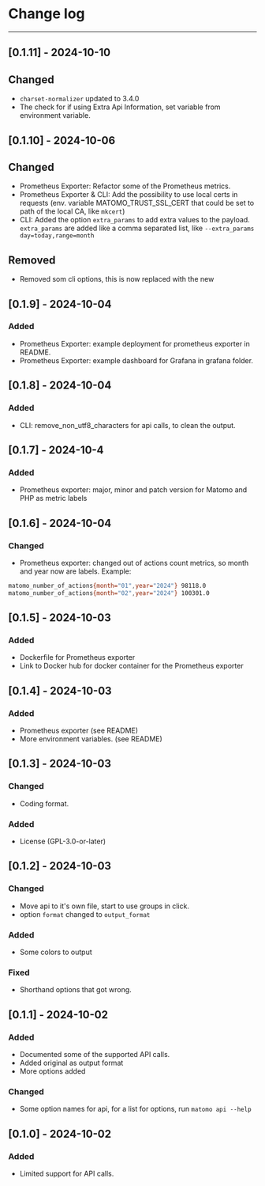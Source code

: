 # Change log

---

## [0.1.11] - 2024-10-10

## Changed

- `charset-normalizer` updated to 3.4.0
- The check for if using Extra Api Information, set variable from environment variable.

## [0.1.10] - 2024-10-06

## Changed

- Prometheus Exporter: Refactor some of the Prometheus metrics.
- Prometheus Exporter & CLI: Add the possibility to use local certs in requests (env. variable MATOMO_TRUST_SSL_CERT that could be set to path of the local CA, like `mkcert`)
- CLI: Added the option `extra_params` to add extra values to the payload. `extra_params` are added like a comma separated list, like `--extra_params day=today,range=month`

## Removed

- Removed som cli options, this is now replaced with the new

## [0.1.9] - 2024-10-04

### Added

- Prometheus Exporter: example deployment for prometheus exporter in README.
- Prometheus Exporter: example dashboard for Grafana in grafana folder.

## [0.1.8] - 2024-10-04

### Added

- CLI: remove_non_utf8_characters for api calls, to clean the output.

## [0.1.7] - 2024-10-4

### Added

- Prometheus exporter: major, minor and patch version for Matomo and PHP as metric labels

## [0.1.6] - 2024-10-04

### Changed

- Prometheus exporter: changed out of actions count metrics, so month and year now are labels. Example:

```sh
matomo_number_of_actions{month="01",year="2024"} 98118.0
matomo_number_of_actions{month="02",year="2024"} 100301.0
```

## [0.1.5] - 2024-10-03

### Added

- Dockerfile for Prometheus exporter
- Link to Docker hub for docker container for the Prometheus exporter

## [0.1.4] - 2024-10-03

### Added

- Prometheus exporter (see README)
- More environment variables. (see README)

## [0.1.3] - 2024-10-03

### Changed

- Coding format.

### Added

- License (GPL-3.0-or-later)

## [0.1.2] - 2024-10-03

### Changed

- Move api to it's own file, start to use groups in click.
- option `format` changed to `output_format`

### Added

- Some colors to output

### Fixed

- Shorthand options that got wrong.

## [0.1.1] - 2024-10-02

### Added

- Documented some of the supported API calls.
- Added original as output format
- More options added

### Changed

- Some option names for api, for a list for options, run `matomo api --help`

## [0.1.0] - 2024-10-02

### Added

- Limited support for API calls.
